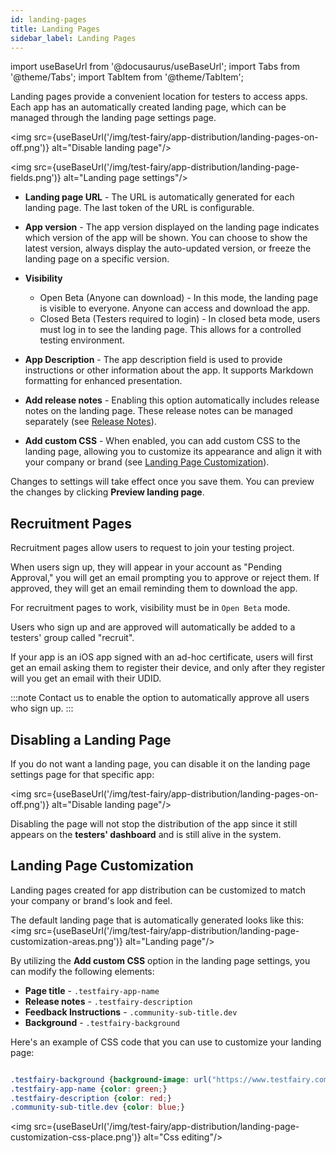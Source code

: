 ```yaml
---
id: landing-pages
title: Landing Pages
sidebar_label: Landing Pages
---
```


import useBaseUrl from '@docusaurus/useBaseUrl';
import Tabs from '@theme/Tabs';
import TabItem from '@theme/TabItem';

Landing pages provide a convenient location for testers to access apps. Each app has an automatically created landing page, which can be managed through the landing page settings page.

<img src={useBaseUrl('/img/test-fairy/app-distribution/landing-pages-on-off.png')} alt="Disable landing page"/>

<img src={useBaseUrl('/img/test-fairy/app-distribution/landing-page-fields.png')} alt="Landing page settings"/>

- **Landing page URL** - The URL is automatically generated for each landing page. The last token of the URL is configurable.

- **App version** - The app version displayed on the landing page indicates which version of the app will be shown. You can choose to show the latest version, always display the auto-updated version, or freeze the landing page on a specific version.

- **Visibility**

  - Open Beta (Anyone can download) - In this mode, the landing page is visible to everyone. Anyone can access and download the app.
  - Closed Beta (Testers required to login) - In closed beta mode, users must log in to see the landing page. This allows for a controlled testing environment.

- **App Description** - The app description field is used to provide instructions or other information about the app. It supports Markdown formatting for enhanced presentation.

- **Add release notes** - Enabling this option automatically includes release notes on the landing page. These release notes can be managed separately (see [Release Notes](/test-fairy/app-distribution/release-notes)).

- **Add custom CSS** - When enabled, you can add custom CSS to the landing page, allowing you to customize its appearance and align it with your company or brand (see [Landing Page Customization](#landing-page-customization)).

Changes to settings will take effect once you save them. You can preview the changes by clicking **Preview landing page**.

## Recruitment Pages

Recruitment pages allow users to request to join your testing project.

When users sign up, they will appear in your account as "Pending Approval," you will get an email prompting you to approve or reject them. If approved, they will get an email reminding them to download the app.

For recruitment pages to work, visibility must be in `Open Beta` mode.

Users who sign up and are approved will automatically be added to a testers' group called "recruit".

If your app is an iOS app signed with an ad-hoc certificate, users will first get an email asking them to register their device, and only after they register will you get an email with their UDID.

:::note
Contact us to enable the option to automatically approve all users who sign up.
:::

## Disabling a Landing Page

If you do not want a landing page, you can disable it on the landing page settings page for that specific app:

<img src={useBaseUrl('/img/test-fairy/app-distribution/landing-pages-on-off.png')} alt="Disable landing page"/>

Disabling the page will not stop the distribution of the app since it still appears on the **testers' dashboard** and is still alive in the system.

## Landing Page Customization

Landing pages created for app distribution can be customized to match your company or brand's look and feel.

The default landing page that is automatically generated looks like this:
<img src={useBaseUrl('/img/test-fairy/app-distribution/landing-page-customization-areas.png')} alt="Landing page"/>

By utilizing the **Add custom CSS** option in the landing page settings, you can modify the following elements:

- **Page title** - `.testfairy-app-name`
- **Release notes** - `.testfairy-description`
- **Feedback Instructions** - `.community-sub-title.dev`
- **Background** - `.testfairy-background`

Here's an example of CSS code that you can use to customize your landing page:

```css

.testfairy-background {background-image: url("https://www.testfairy.com/images/castle-cloud.jpg") !important;}
.testfairy-app-name {color: green;}
.testfairy-description {color: red;}
.community-sub-title.dev {color: blue;}

```

<img src={useBaseUrl('/img/test-fairy/app-distribution/landing-page-customization-css-place.png')} alt="Css editing"/>
